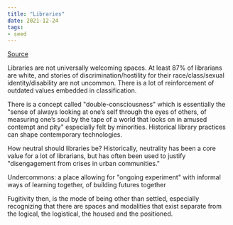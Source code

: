 ```yaml
---
title: "Libraries"
date: 2021-12-24
tags:
- seed
---
```


[Source](https://placesjournal.org/article/fugitive-libraries)

Libraries are not universally welcoming spaces. At least 87% of librarians are white, and stories of discrimination/hostility for their race/class/sexual identity/disability are not uncommon. There is a lot of reinforcement of outdated values embedded in classification.

There is a concept called "double-consciousness" which is essentially the "sense of always looking at one’s self through the eyes of others, of measuring one’s soul by the tape of a world that looks on in amused contempt and pity" especially felt by minorities. Historical library practices can shape contemporary technologies.

How neutral should libraries be? Historically, neutrality has been a core value for a lot of librarians, but has often been used to justify "disengagement from crises in urban communities."

Undercommons: a place allowing for "ongoing experiment" with informal ways of learning together, of building futures together

Fugitivity then, is the mode of being other than settled, especially recognizing that there are spaces and modalities that exist separate from the logical, the logistical, the housed and the positioned.